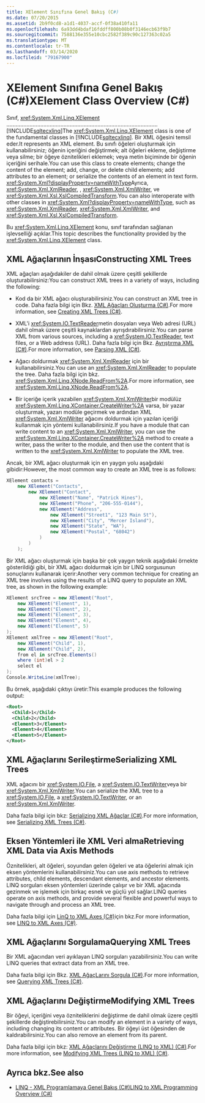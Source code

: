 ```yaml
---
title: XElement Sınıfına Genel Bakış (C#)
ms.date: 07/20/2015
ms.assetid: 2b9f0cd8-a1d1-4037-accf-0f38a410fa11
ms.openlocfilehash: 6a93dd4bdaf16fddff800b08b0f3146ecb63f9b7
ms.sourcegitcommit: 7588136e355e10cbc2582f389c90c127363c02a5
ms.translationtype: MT
ms.contentlocale: tr-TR
ms.lasthandoff: 03/14/2020
ms.locfileid: "79167900"
---
```

# <a name="xelement-class-overview-c"></a><span data-ttu-id="58edf-102">XElement Sınıfına Genel Bakış (C#)</span><span class="sxs-lookup"><span data-stu-id="58edf-102">XElement Class Overview (C#)</span></span>
<span data-ttu-id="58edf-103">Sınıf, <xref:System.Xml.Linq.XElement> .................................................................................................. [!INCLUDE[sqltecxlinq](~/includes/sqltecxlinq-md.md)]</span><span class="sxs-lookup"><span data-stu-id="58edf-103">The <xref:System.Xml.Linq.XElement> class is one of the fundamental classes in [!INCLUDE[sqltecxlinq](~/includes/sqltecxlinq-md.md)].</span></span> <span data-ttu-id="58edf-104">Bir XML öğesini temsil eder.</span><span class="sxs-lookup"><span data-stu-id="58edf-104">It represents an XML element.</span></span> <span data-ttu-id="58edf-105">Bu sınıfı öğeleri oluşturmak için kullanabilirsiniz; öğenin içeriğini değiştirmek; alt öğeleri ekleme, değiştirme veya silme; bir öğeye öznitelikleri eklemek; veya metin biçiminde bir öğenin içeriğini serihale.</span><span class="sxs-lookup"><span data-stu-id="58edf-105">You can use this class to create elements; change the content of the element; add, change, or delete child elements; add attributes to an element; or serialize the contents of an element in text form.</span></span> <span data-ttu-id="58edf-106"><xref:System.Xml?displayProperty=nameWithType>Ayrıca, <xref:System.Xml.XmlReader>, , <xref:System.Xml.XmlWriter>, ve <xref:System.Xml.Xsl.XslCompiledTransform>.</span><span class="sxs-lookup"><span data-stu-id="58edf-106">You can also interoperate with other classes in <xref:System.Xml?displayProperty=nameWithType>, such as <xref:System.Xml.XmlReader>, <xref:System.Xml.XmlWriter>, and <xref:System.Xml.Xsl.XslCompiledTransform>.</span></span>  
  
<span data-ttu-id="58edf-107">Bu <xref:System.Xml.Linq.XElement> konu, sınıf tarafından sağlanan işlevselliği açıklar.</span><span class="sxs-lookup"><span data-stu-id="58edf-107">This topic describes the functionality provided by the <xref:System.Xml.Linq.XElement> class.</span></span>  
  
## <a name="constructing-xml-trees"></a><span data-ttu-id="58edf-108">XML Ağaçlarının İnşası</span><span class="sxs-lookup"><span data-stu-id="58edf-108">Constructing XML Trees</span></span>  
 <span data-ttu-id="58edf-109">XML ağaçları aşağıdakiler de dahil olmak üzere çeşitli şekillerde oluşturabilirsiniz:</span><span class="sxs-lookup"><span data-stu-id="58edf-109">You can construct XML trees in a variety of ways, including the following:</span></span>  
  
- <span data-ttu-id="58edf-110">Kod da bir XML ağacı oluşturabilirsiniz.</span><span class="sxs-lookup"><span data-stu-id="58edf-110">You can construct an XML tree in code.</span></span> <span data-ttu-id="58edf-111">Daha fazla bilgi için Bkz. [XML Ağaçları Oluşturma (C#)](./linq-to-xml-overview.md).</span><span class="sxs-lookup"><span data-stu-id="58edf-111">For more information, see [Creating XML Trees (C#)](./linq-to-xml-overview.md).</span></span>  
  
- <span data-ttu-id="58edf-112">XML'i <xref:System.IO.TextReader>metin dosyaları veya Web adresi (URL) dahil olmak üzere çeşitli kaynaklardan ayrışdırabilirsiniz.</span><span class="sxs-lookup"><span data-stu-id="58edf-112">You can parse XML from various sources, including a <xref:System.IO.TextReader>, text files, or a Web address (URL).</span></span> <span data-ttu-id="58edf-113">Daha fazla bilgi için Bkz. [Ayrıştırma XML (C#)](./how-to-parse-a-string.md).</span><span class="sxs-lookup"><span data-stu-id="58edf-113">For more information, see [Parsing XML (C#)](./how-to-parse-a-string.md).</span></span>  
  
- <span data-ttu-id="58edf-114">Ağacı doldurmak <xref:System.Xml.XmlReader> için bir kullanabilirsiniz.</span><span class="sxs-lookup"><span data-stu-id="58edf-114">You can use an <xref:System.Xml.XmlReader> to populate the tree.</span></span> <span data-ttu-id="58edf-115">Daha fazla bilgi için bkz. <xref:System.Xml.Linq.XNode.ReadFrom%2A>.</span><span class="sxs-lookup"><span data-stu-id="58edf-115">For more information, see <xref:System.Xml.Linq.XNode.ReadFrom%2A>.</span></span>  
  
- <span data-ttu-id="58edf-116">Bir içeriğe içerik yazabilen <xref:System.Xml.XmlWriter>bir modülüz <xref:System.Xml.Linq.XContainer.CreateWriter%2A> varsa, bir yazar oluşturmak, yazarı modüle geçirmek ve ardından XML <xref:System.Xml.XmlWriter> ağacını doldurmak için yazılan içeriği kullanmak için yöntemi kullanabilirsiniz.</span><span class="sxs-lookup"><span data-stu-id="58edf-116">If you have a module that can write content to an <xref:System.Xml.XmlWriter>, you can use the <xref:System.Xml.Linq.XContainer.CreateWriter%2A> method to create a writer, pass the writer to the module, and then use the content that is written to the <xref:System.Xml.XmlWriter> to populate the XML tree.</span></span>  
  
 <span data-ttu-id="58edf-117">Ancak, bir XML ağacı oluşturmak için en yaygın yolu aşağıdaki gibidir:</span><span class="sxs-lookup"><span data-stu-id="58edf-117">However, the most common way to create an XML tree is as follows:</span></span>  
  
```csharp  
XElement contacts =  
    new XElement("Contacts",  
        new XElement("Contact",  
            new XElement("Name", "Patrick Hines"),
            new XElement("Phone", "206-555-0144"),  
            new XElement("Address",  
                new XElement("Street1", "123 Main St"),  
                new XElement("City", "Mercer Island"),  
                new XElement("State", "WA"),  
                new XElement("Postal", "68042")  
            )  
        )  
    );  
```  
  
 <span data-ttu-id="58edf-118">Bir XML ağacı oluşturmak için başka bir çok yaygın teknik aşağıdaki örnekte gösterildiği gibi, bir XML ağacı doldurmak için bir LINQ sorgusunun sonuçlarını kullanarak içerir:</span><span class="sxs-lookup"><span data-stu-id="58edf-118">Another very common technique for creating an XML tree involves using the results of a LINQ query to populate an XML tree, as shown in the following example:</span></span>  
  
```csharp  
XElement srcTree = new XElement("Root",  
    new XElement("Element", 1),  
    new XElement("Element", 2),  
    new XElement("Element", 3),  
    new XElement("Element", 4),  
    new XElement("Element", 5)  
);  
XElement xmlTree = new XElement("Root",  
    new XElement("Child", 1),  
    new XElement("Child", 2),  
    from el in srcTree.Elements()  
    where (int)el > 2  
    select el  
);  
Console.WriteLine(xmlTree);  
```  
  
 <span data-ttu-id="58edf-119">Bu örnek, aşağıdaki çıktıyı üretir:</span><span class="sxs-lookup"><span data-stu-id="58edf-119">This example produces the following output:</span></span>  
  
```xml  
<Root>  
  <Child>1</Child>  
  <Child>2</Child>  
  <Element>3</Element>  
  <Element>4</Element>  
  <Element>5</Element>  
</Root>  
```  
  
## <a name="serializing-xml-trees"></a><span data-ttu-id="58edf-120">XML Ağaçlarını Serileştirme</span><span class="sxs-lookup"><span data-stu-id="58edf-120">Serializing XML Trees</span></span>  
 <span data-ttu-id="58edf-121">XML ağacını bir <xref:System.IO.File>, a <xref:System.IO.TextWriter>veya bir <xref:System.Xml.XmlWriter>.</span><span class="sxs-lookup"><span data-stu-id="58edf-121">You can serialize the XML tree to a <xref:System.IO.File>, a <xref:System.IO.TextWriter>, or an <xref:System.Xml.XmlWriter>.</span></span>  
  
 <span data-ttu-id="58edf-122">Daha fazla bilgi için bkz: [Serializing XML Ağaçlar (C#)](./preserving-white-space-while-serializing.md).</span><span class="sxs-lookup"><span data-stu-id="58edf-122">For more information, see [Serializing XML Trees (C#)](./preserving-white-space-while-serializing.md).</span></span>  
  
## <a name="retrieving-xml-data-via-axis-methods"></a><span data-ttu-id="58edf-123">Eksen Yöntemleri ile XML Veri alma</span><span class="sxs-lookup"><span data-stu-id="58edf-123">Retrieving XML Data via Axis Methods</span></span>  
 <span data-ttu-id="58edf-124">Öznitelikleri, alt öğeleri, soyundan gelen öğeleri ve ata öğelerini almak için eksen yöntemlerini kullanabilirsiniz.</span><span class="sxs-lookup"><span data-stu-id="58edf-124">You can use axis methods to retrieve attributes, child elements, descendant elements, and ancestor elements.</span></span> <span data-ttu-id="58edf-125">LINQ sorguları eksen yöntemleri üzerinde çalışır ve bir XML ağacında gezinmek ve işlemek için birkaç esnek ve güçlü yol sağlar.</span><span class="sxs-lookup"><span data-stu-id="58edf-125">LINQ queries operate on axis methods, and provide several flexible and powerful ways to navigate through and process an XML tree.</span></span>  
  
 <span data-ttu-id="58edf-126">Daha fazla bilgi için [LinQ to XML Axes (C#)](./linq-to-xml-axes-overview.md)için bkz.</span><span class="sxs-lookup"><span data-stu-id="58edf-126">For more information, see [LINQ to XML Axes (C#)](./linq-to-xml-axes-overview.md).</span></span>  
  
## <a name="querying-xml-trees"></a><span data-ttu-id="58edf-127">XML Ağaçlarını Sorgulama</span><span class="sxs-lookup"><span data-stu-id="58edf-127">Querying XML Trees</span></span>  
 <span data-ttu-id="58edf-128">Bir XML ağacından veri ayıklayan LINQ sorguları yazabilirsiniz.</span><span class="sxs-lookup"><span data-stu-id="58edf-128">You can write LINQ queries that extract data from an XML tree.</span></span>  
  
 <span data-ttu-id="58edf-129">Daha fazla bilgi için Bkz. [XML AğaçLarını Sorgula (C#)](./how-to-find-an-element-with-a-specific-attribute.md).</span><span class="sxs-lookup"><span data-stu-id="58edf-129">For more information, see [Querying XML Trees (C#)](./how-to-find-an-element-with-a-specific-attribute.md).</span></span>  
  
## <a name="modifying-xml-trees"></a><span data-ttu-id="58edf-130">XML Ağaçlarını Değiştirme</span><span class="sxs-lookup"><span data-stu-id="58edf-130">Modifying XML Trees</span></span>  
 <span data-ttu-id="58edf-131">Bir öğeyi, içeriğini veya özniteliklerini değiştirme de dahil olmak üzere çeşitli şekillerde değiştirebilirsiniz.</span><span class="sxs-lookup"><span data-stu-id="58edf-131">You can modify an element in a variety of ways, including changing its content or attributes.</span></span> <span data-ttu-id="58edf-132">Bir öğeyi üst öğesinden de kaldırabilirsiniz.</span><span class="sxs-lookup"><span data-stu-id="58edf-132">You can also remove an element from its parent.</span></span>  
  
 <span data-ttu-id="58edf-133">Daha fazla bilgi için bkz: [XML Ağaçlarını Değiştirme (LINQ to XML) (C#)](./in-memory-xml-tree-modification-vs-functional-construction-linq-to-xml.md).</span><span class="sxs-lookup"><span data-stu-id="58edf-133">For more information, see [Modifying XML Trees (LINQ to XML) (C#)](./in-memory-xml-tree-modification-vs-functional-construction-linq-to-xml.md).</span></span>  
  
## <a name="see-also"></a><span data-ttu-id="58edf-134">Ayrıca bkz.</span><span class="sxs-lookup"><span data-stu-id="58edf-134">See also</span></span>

- [<span data-ttu-id="58edf-135">LINQ - XML Programlamaya Genel Bakış (C#)</span><span class="sxs-lookup"><span data-stu-id="58edf-135">LINQ to XML Programming Overview (C#)</span></span>](serializing-to-files-textwriters-and-xmlwriters.md)
